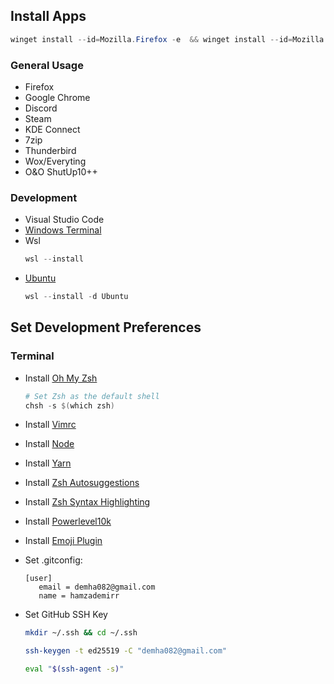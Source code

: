 ## Install Apps

```PowerShell
winget install --id=Mozilla.Firefox -e  && winget install --id=Mozilla.Firefox.DeveloperEdition -v "120.0b6" -e  && winget install --id=Microsoft.VisualStudioCode -e  && winget install --id=Google.Chrome -e  && winget install --id=Discord.Discord -e  && winget install --id=Valve.Steam -e && install --id=Microsoft.WindowsTerminal  -e && install --id=KDE.KDEConnect  -e && install --id=7zip.7zip  -e && install --id=OO-Software.ShutUp10  -e && install --id=Mozilla.Thunderbird  -e && install --id=Wox.Wox  -e && install -e --id voidtools.Everything
```

### General Usage

- Firefox
- Google Chrome
- Discord
- Steam
- KDE Connect
- 7zip
- Thunderbird
- Wox/Everyting
- O&O ShutUp10++
  
### Development

- Visual Studio Code
- [Windows Terminal](https://apps.microsoft.com/detail/9n0dx20hk701)
- Wsl
  ```PowerShell
  wsl --install
  ```
- [Ubuntu](https://apps.microsoft.com/detail/9pdxgncfsczv)
  ```PowerShell
  wsl --install -d Ubuntu
  ```

## Set Development Preferences

### Terminal

- Install [Oh My Zsh](https://ohmyz.sh)
  ```PowerShell
  # Set Zsh as the default shell
  chsh -s $(which zsh)
  ```
- Install [Vimrc](https://github.com/amix/vimrc)
- Install [Node](https://nodejs.org/en/)
- Install [Yarn](https://yarnpkg.com/en/docs/install)
- Install [Zsh Autosuggestions](https://github.com/zsh-users/zsh-autosuggestions/blob/master/INSTALL.md)
- Install [Zsh Syntax Highlighting](https://github.com/zsh-users/zsh-syntax-highlighting/blob/master/INSTALL.md)
- Install [Powerlevel10k](https://github.com/romkatv/powerlevel10k)
- Install [Emoji Plugin](https://github.com/ohmyzsh/ohmyzsh/tree/master/plugins/emoji)
- Set .gitconfig:
  ```
  [user]
     email = demha082@gmail.com
     name = hamzademirr
  ```

- Set GitHub SSH Key

  ```bash
  mkdir ~/.ssh && cd ~/.ssh
  ```

  ```bash
  ssh-keygen -t ed25519 -C "demha082@gmail.com"
  ```
  
  ```bash
  eval "$(ssh-agent -s)"
  ```
